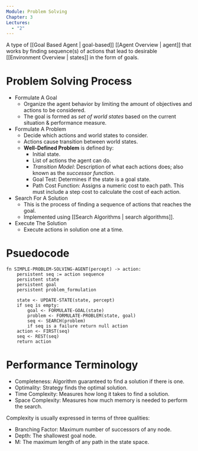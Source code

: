 ```yaml
---
Module: Problem Solving
Chapter: 3
Lectures:
  - "2"
---
```

A type of [[Goal Based Agent | goal-based]] [[Agent Overview | agent]] that works by finding sequence(s) of actions that lead to desirable [[Environment Overview | states]] in the form of goals.
# Problem Solving Process
* Formulate A Goal
    * Organize the agent behavior by limiting the amount of objectives and actions to be considered.
    * The goal is formed as *set of world states* based on the current situation & performance measure.
* Formulate A Problem
    * Decide which actions and world states to consider.
    * Actions cause transition between world states.
    * **Well-Defined Problem** is defined by:
        * Initial state.
        * List of actions the agent can do.
        * *Transition Model*: Description of what each actions does; also known as the *successor function*.
        * Goal Test: Determines if the state is a goal state.
        * Path Cost Function: Assigns a numeric cost to each path. This must include a step cost to calculate the cost of each action.
* Search For A Solution
    * This is the process of finding a sequence of actions that reaches the goal.
    * Implemented using [[Search Algorithms | search algorithms]].
* Execute The Solution
    * Execute actions in solution one at a time.
# Psuedocode
```
fn SIMPLE-PROBLEM-SOLVING-AGENT(percept) -> action:
    persistent seq := action sequence
    persistent state
    persistent goal
    persistent problem_formulation

    state <- UPDATE-STATE(state, percept)
    if seq is empty:
        goal <- FORMULATE-GOAL(state)
        problem <- FORMULATE-PROBLEM(state, goal)
        seq <- SEARCH(problem)
        if seq is a failure return null action
    action <- FIRST(seq)
    seq <- REST(seq)
    return action
```
# Performance Terminology
* Completeness: Algorithm guaranteed to find a solution if there is one.
* Optimality: Strategy finds the optimal solution.
* Time Complexity: Measures how long it takes to find a solution.
* Space Complexity: Measures how much memory is needed to perform the search.

Complexity is usually expressed in terms of three qualities:
* Branching Factor: Maximum number of successors of any node.
* Depth: The shallowest goal node.
* M: The maximum length of any path in the state space.